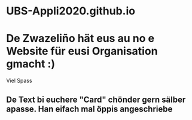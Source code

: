 # UBS-Appli2020.github.io

# De Zwazeliño hät eus au no e Website für eusi Organisation gmacht :)

Viel Spass

## De Text bi euchere "Card" chönder gern sälber apasse. Han eifach mal öppis angeschriebe

